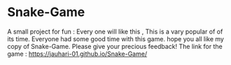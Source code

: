 # Snake-Game
A small project for fun : Every one will like this ,
This is a vary popular of of its time.
Everyone had some good time with this game.
hope you all like my copy of Snake-Game.
Please give your precious feedback!
The link for the game : https://jauhari-01.github.io/Snake-Game/
